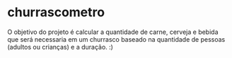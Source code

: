 # churrascometro

<p>O objetivo do projeto é calcular a quantidade de carne, cerveja e bebida que será necessaria em
                        um
                        churrasco
                        baseado na quantidade de pessoas (adultos ou crianças) e a duração. :)</p>
